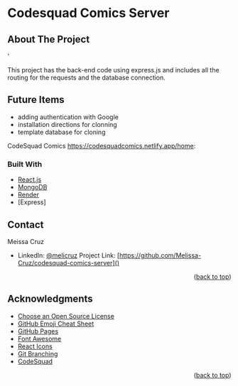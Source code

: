 # Codesquad Comics Server

 
## About The Project



<!-- Insert a project screenshot here -->'

This project has the back-end code using express.js and includes all the routing for the requests and the database connection. 

## Future Items 
 - adding authentication with Google
 - installation directions for clonning
 - template database for cloning

CodeSquad Comics https://codesquadcomics.netlify.app/home:


### Built With

<!-- Add more if your technologies are not listed -->
<!-- Comment (or remove) the ones you are not using yet -->

- [React.js](https://reactjs.org/)
- [MongoDB](https://www.mongodb.com/)
- [Render](https://render.com/)
- [Express]




<!-- CONTACT -->
## Contact

Meissa Cruz

- LinkedIn: [@melicruz](https://linkedin.com/in/melicruz)
Project Link: [https://github.com/Melissa-Cruz/codesquad-comics-server]()

<p style="text-align: right;">(<a href="#top">back to top</a>)</p>

<!-- ACKNOWLEDGMENTS -->

## Acknowledgments

- [Choose an Open Source License](https://choosealicense.com)
- [GitHub Emoji Cheat Sheet](https://www.webpagefx.com/tools/emoji-cheat-sheet)
- [GitHub Pages](https://pages.github.com)
- [Font Awesome](https://fontawesome.com)
- [React Icons](https://react-icons.github.io/react-icons/search)
- [Git Branching](https://www.varonis.com/blog/git-branching#:~:text=Once%20you've%20completed%20work,them%20into%20the%20main%20branch.)
- [CodeSquad](https://codesquad.org/)

<p style="text-align: right;">(<a href="#top">back to top</a>)</p>
